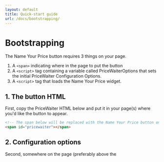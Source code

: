 ```yaml
---
layout: default
title: Quick-start guide
url: /docs/bootstrapping/
---
```


# Bootstrapping

The Name Your Price button requires 3 things on your page.

1. A `<span>` indicating where in the page to put the button
2. A `<script>` tag containing a variable called PriceWaiterOptions that sets the initial PriceWaiter Configuration Options.
3. A `<script>` tag that loads the Name Your Price widget.

## 1. The button HTML

First, copy the PriceWaiter HTML below and put it in your page(s) where you'd like the button to appear.

~~~ html
<!-- The span below will be replaced with the Name Your Price button once the widget has loaded. -->
<span id="pricewaiter"></span>
~~~

## 2. Configuration options

Second, somewhere on the page (preferably above the <script> tag you will add in step 3), add a <script> tag that looks like the code below.
BE SURE TO CUSTOMIZE THIS CODE according to reference the Configuration Options section.

~~~ javascript
<script type="text/javascript">
    var PriceWaiterOptions = {
        apiKey: 'YOURAPIKEY',
        product: {
            sku: 'Product SKU',
            name: 'Product Name',
            price: 199,
            image: '\/images\/demo\/iphone.jpg'
        },
        onLoad: function() {
            alert('PriceWaiter is loaded');
        }
    };
</script>
~~~

## 3. Loading the widget script

Last, include the code below at the bottom of the page, somewhere before the closing </body> tag to load the button and NYP widget.

~~~ javascript
<script type="text/javascript">
(function() {

    var pw = document.createElement('script');
    pw.type = 'text/javascript';
    pw.src = "https://widget.pricewaiter.com/nyp/script/widget.js?1381796738";
    pw.async = true;

    var s = document.getElementsByTagName('script')[0];
    s.parentNode.insertBefore(pw, s);

})();
</script>
~~~